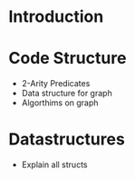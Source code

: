 # Introduction


# Code Structure
- 2-Arity Predicates
- Data structure for graph
- Algorthims on graph

# Datastructures
- Explain all structs
